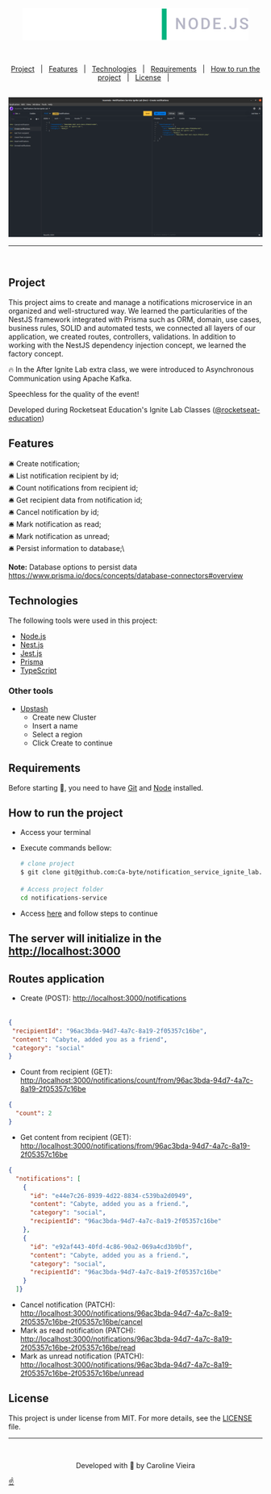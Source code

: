 <div align="center" id="top">
<p>
  <img alt="" src="./public/logo-ignite-lab-nodejs.svg">
</p>

<br>
<p align="center">
  <a href="#project">Project</a> &#xa0; | &#xa0;
  <a href="#features">Features</a> &#xa0; | &#xa0;
  <a href="#technologies">Technologies</a> &#xa0; | &#xa0;
  <a href="#requirements">Requirements</a> &#xa0; | &#xa0;
  <a href="#how-to-run-the-project">How to run the project</a> &#xa0; | &#xa0;
  <a href="#license">License</a> &#xa0; | &#xa0;
</p>

<br>
  <img src="./public/ignite-lab-insomnia.png" width="1100px" alt="Notifications Service" />
</div>


---

<br>

## Project ##

This project aims to create and manage a notifications microservice in an organized and well-structured way.
We learned the particularities of the NestJS framework integrated with Prisma such as ORM, domain, use cases, business rules, SOLID and automated tests, we connected all layers of our application, we created routes, controllers, validations.
In addition to working with the NestJS dependency injection concept, we learned the factory concept.

:fire: In the After Ignite Lab extra class, we were introduced to Asynchronous Communication using Apache Kafka.

Speechless for the quality of the event!

Developed during Rocketseat Education's Ignite Lab Classes ([@rocketseat-education](https://github.com/rocketseat-education))

## Features ##

:bellhop_bell: Create notification;\
:bellhop_bell: List notification recipient by id;\
:bellhop_bell: Count notifications from recipient id;\
:bellhop_bell: Get recipient data from notification id;\
:bellhop_bell: Cancel notification by id;\
:bellhop_bell: Mark notification as read;\
:bellhop_bell: Mark notification as unread;\
:bellhop_bell: Persist information to database;\

**Note:**
Database options to persist data <https://www.prisma.io/docs/concepts/database-connectors#overview>

## Technologies ##

The following tools were used in this project:

- [Node.js](https://nodejs.org/)
- [Nest.js](https://nestjs.com/)
- [Jest.js](https://jestjs.io/)
- [Prisma](https://www.prisma.io/)
- [TypeScript](https://www.typescriptlang.org/)

### Other tools ###

- [Upstash](https://upstash.com/)
    - Create new Cluster
    - Insert a name
    - Select a region
    - Click Create to continue

## Requirements ##

Before starting :checkered_flag:, you need to have [Git](https://git-scm.com) and [Node](https://nodejs.org/en/) installed.

## How to run the project ##

- Access your terminal
- Execute commands bellow:

  ```bash
  # clone project
  $ git clone git@github.com:Ca-byte/notification_service_ignite_lab.git

  # Access project folder 
  cd notifications-service
  ```

- Access [here](README-NESTJS.md) and follow steps to continue

## The server will initialize in the <http://localhost:3000>

## Routes application ##

- Create (POST): <http://localhost:3000/notifications>

```json

{
 "recipientId": "96ac3bda-94d7-4a7c-8a19-2f05357c16be",
 "content": "Cabyte, added you as a friend",
 "category": "social"
}

```

- Count from recipient (GET): <http://localhost:3000/notifications/count/from/96ac3bda-94d7-4a7c-8a19-2f05357c16be>

```json
{
  "count": 2
}
```

- Get content from recipient (GET): <http://localhost:3000/notifications/from/96ac3bda-94d7-4a7c-8a19-2f05357c16be>

```json
{
  "notifications": [
    {
      "id": "e44e7c26-8939-4d22-8834-c539ba2d0949",
      "content": "Cabyte, added you as a friend.",
      "category": "social",
      "recipientId": "96ac3bda-94d7-4a7c-8a19-2f05357c16be"
    },
    {
      "id": "e92af443-40fd-4c86-90a2-069a4cd3b9bf",
      "content": "Cabyte, added you as a friend.",
      "category": "social",
      "recipientId": "96ac3bda-94d7-4a7c-8a19-2f05357c16be"
    }
  ]}
```

- Cancel notification (PATCH): <http://localhost:3000/notifications/96ac3bda-94d7-4a7c-8a19-2f05357c16be-2f05357c16be/cancel>
- Mark as read notification (PATCH): <http://localhost:3000/notifications/96ac3bda-94d7-4a7c-8a19-2f05357c16be-2f05357c16be/read>
- Mark as unread notification (PATCH): <http://localhost:3000/notifications/96ac3bda-94d7-4a7c-8a19-2f05357c16be-2f05357c16be/unread>

## License ##

This project is under license from MIT. For more details, see the [LICENSE](LICENSE.md) file.

---


<br>

<p align="center">Developed with 💜 by Caroline Vieira</p>



<a href="#top">☝</a>


